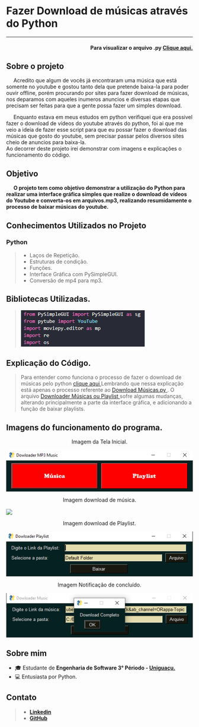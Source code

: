<h1> Fazer Download de músicas através do Python </h1>
<hr>

<h4 align='right'>Para visualizar o arquivo .py <a href='Mp3_Downloader.py'> Clique aqui. </a> </h4>


<h2>Sobre o projeto </h2>
<p>&nbsp;&nbsp;&nbsp;&nbsp;   Acredito que algum de vocês já encontraram uma música que está somente no youtube e gostou tanto dela que pretende baixa-la para poder ouvir offline, porém procurando por sites para fazer download de músicas, nos deparamos com aqueles inumeros anuncios e diversas etapas que precisam ser feitas para que a gente possa fazer um simples download. </p>
<p>&nbsp;&nbsp;&nbsp;&nbsp;   Enquanto estava em meus estudos em python verifiquei que era possivel fazer o download de vídeos do youtube através do python, foi ai que me veio a ideia de fazer esse script para que eu possar fazer o download das músicas que gosto do youtube, sem precisar passar pelos diversos sites cheio de anuncios para baixa-la. <br>
Ao decorrer deste projeto irei demonstrar com imagens e explicações o funcionamento do código. </p>

<h2>Objetivo</h2>
<p>&nbsp;&nbsp;&nbsp;&nbsp;   <b> O projeto tem como objetivo demonstrar a utilização do Python para realizar uma interface gráfica simples que realize o download de vídeos do Youtube e converta-os em arquivos.mp3, realizando resumidamente o processo de baixar músicas do youtube.</b></p>

<h2>Conhecimentos Utilizados no Projeto </h3>
<h3> Python </h3>
<blockquote>
    <ul> 
    <li> Laços de Repetição. </li>
    <li> Estruturas de condição. </li> 
    <li> Funções. </li> 
    <li> Interface Gráfica com PySimpleGUI. </li>
    <li> Conversão de mp4 para mp3. </li>
    </ul> 
</blockquote>

<h2>Bibliotecas Utilizadas. </h2>
<blockquote>
    <img src='Imagens/bibliotecas.png'>
</blockquote>

<h2> Explicação do Código. </h2>
<blockquote> Para entender como funciona o processo de fazer o download de músicas pelo python <a href='Explicação.md'> clique aqui </a> Lembrando que nessa explicação está apenas o processo referente ao <a href='Download Músicas.py'> Download Músicas.py </a>. O arquivo <a href='Downloader Músicas ou Playlist.py'> Downloader Músicas ou Playlist </a> sofre algumas mudanças, alterando principalmente a parte da interface gráfica, e adicionando a função de baixar playlists. </blockquote>

<h2> Imagens do funcionamento do programa. </h2>
    <p align='center'> Imagem da Tela Inicial. </p>
    <img src='Imagens/Tela_inicial.png' align='center'>
    <p align='center'> Imagem download de música. </p>
    <img src='Imagens/Tela_música.png' align='center'>
    <p align='center'> Imagem download de Playlist. </p>
    <img src='Imagens/Tela_Playlist.png' align='center'>
    <p align='center'> Imagem Notificação de concluído. </p>
    <img src='Imagens/Tela_notificação.png' align='center'>

<h2> Sobre mim </h2>  
    <ul> 
    <li> 🎓 Estudante de <b>Engenharia de Software 3° Périodo - <a href='https://uniao.uniguacu.edu.br/'>Uniguaçu. </a></b></li>
    <li> 💻 Entusiasta por Python. </br> </li> 
    </ul> 
<h2> Contato </h3>
<blockquote>    
    <ul> 
    <li> <a href="https://www.linkedin.com/in/thanaelbutewicz/"> <b>Linkedin</b> </a> </li>
    <li> <a href="https://github.com/zThanael"> <b>GitHub</b> </a> </li>
    </ul> 
</blockquote>